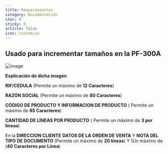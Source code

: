 ```yaml
---
title: Requerimientos
category: Documentación
star: 9
sticky: 9
article: false
icon: customize
---
```


Usado para incrementar tamaños en la PF-300A
-
![image](https://github.com/Soporte-FuncionalERP/docs/assets/168581711/ba69d582-9563-4961-9441-1113e1854626)

**Explicación de dicha imagen**

**RIF/CEDULA** (Permite un máximo de **12 Caracteres**)


**RAZÓN SOCIAL** (Permite un máximo de **80 Caracteres**)

**CÓDIGO DE PRODUCTO Y INFORMACION DE PRODUCTO** ( Permite un máximo de **85 Caracteres**)

**CANTIDAD DE LÍNEAS POR PRODUCTO** ( Permite un máximo de **3 por líneas**)

En la **DIRECCION CLIENTE** **DATOS DE LA ORDEN DE VENTA** Y **NOTA DEL TIPO DE DOCUMENTO** (Permite un máximo de **20 líneas**) Y (Un máximo de (**40 Caracteres por Línea**)
